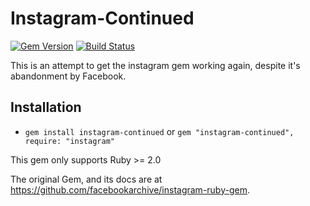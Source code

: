 # Instagram-Continued

[![Gem Version](https://badge.fury.io/rb/instagram-continued.svg)](https://badge.fury.io/rb/instagram-continued) [![Build Status](https://travis-ci.org/icco/instagram-ruby-gem.svg?branch=master)](https://travis-ci.org/icco/instagram-ruby-gem)

This is an attempt to get the instagram gem working again, despite it's abandonment by Facebook.

## Installation

 - `gem install instagram-continued` or `gem "instagram-continued", require: "instagram"`

This gem only supports Ruby >= 2.0

The original Gem, and its docs are at https://github.com/facebookarchive/instagram-ruby-gem.
